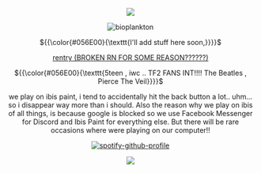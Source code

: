 <div align="center">

![](https://media.discordapp.net/attachments/1396002016215695401/1400704126203072549/inbound3820102442415161416.png?ex=688e439f&is=688cf21f&hm=8d06244fb0db57cc2a311e6ca9713264c1478b27f312b9e27f28eda63be03cfb&=&format=webp&quality=lossless&width=1350&height=554)

![bioplankton](https://komarev.com/ghpvc/?username=BernedettesKey&abbreviated=true&label=PageViews&color=056E00)

<p align="center"> ${{\color{#056E00}{\texttt{I'll add stuff here soon,}}}}$ </p>

[rentry (BROKEN RN FOR SOME REASON??????)](https://rentry.co/lostdogswonder)

<p align="center"> ${{\color{#056E00}{\texttt{5teen , iwc .. TF2 FANS INT!!!! The Beatles , Pierce The Veil}}}}$ </p>

we play on ibis paint, i tend to accidentally hit the back button a lot.. uhm... so i disappear way more than i should. Also the reason why we play on ibis of all things, is because google is blocked so we use Facebook Messenger for Discord and Ibis Paint for everything else. But there will be rare occasions where were playing on our computer!!

<div align="center">
  
  [![spotify-github-profile](https://spotify-github-profile.kittinanx.com/api/view?uid=31t6iahnmjtxuosnnwfe3dhwkcsa&cover_image=true&theme=default&show_offline=false&background_color=121212&interchange=false&bar_color=00ffff)](https://github.com/kittinan/spotify-github-profile) </div>

![](https://media.discordapp.net/attachments/1396002016215695401/1400704126593138708/inbound5842137382793969200.png?ex=688e439f&is=688cf21f&hm=1f98683adcbb5674e169d8c3ba8ecda917577aac6cc38b149e6dd1fd1aa86f9a&=&format=webp&quality=lossless&width=1350&height=554)
